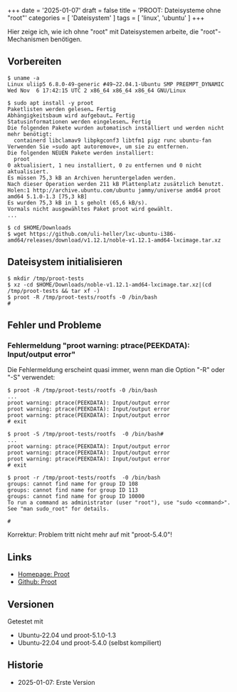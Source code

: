 +++
date = '2025-01-07'
draft = false
title = 'PROOT: Dateisysteme ohne "root"'
categories = [ 'Dateisystem' ]
tags = [ 'linux', 'ubuntu' ]
+++

<!--PROOT: Dateisysteme ohne "root"-->
<!--===============================-->

Hier zeige ich, wie ich ohne "root" mit
Dateisystemen arbeite, die "root"-Mechanismen
benötigen.

<!--more-->

Vorbereiten
-----------

```
$ uname -a
Linux uliip5 6.8.0-49-generic #49~22.04.1-Ubuntu SMP PREEMPT_DYNAMIC Wed Nov  6 17:42:15 UTC 2 x86_64 x86_64 x86_64 GNU/Linux

$ sudo apt install -y proot
Paketlisten werden gelesen… Fertig
Abhängigkeitsbaum wird aufgebaut… Fertig
Statusinformationen werden eingelesen… Fertig
Die folgenden Pakete wurden automatisch installiert und werden nicht mehr benötigt:
  containerd libclamav9 libpkgconf3 libtfm1 pigz runc ubuntu-fan
Verwenden Sie »sudo apt autoremove«, um sie zu entfernen.
Die folgenden NEUEN Pakete werden installiert:
  proot
0 aktualisiert, 1 neu installiert, 0 zu entfernen und 0 nicht aktualisiert.
Es müssen 75,3 kB an Archiven heruntergeladen werden.
Nach dieser Operation werden 211 kB Plattenplatz zusätzlich benutzt.
Holen:1 http://archive.ubuntu.com/ubuntu jammy/universe amd64 proot amd64 5.1.0-1.3 [75,3 kB]
Es wurden 75,3 kB in 1 s geholt (65,6 kB/s).         
Vormals nicht ausgewähltes Paket proot wird gewählt.
...

$ cd $HOME/Downloads
$ wget https://github.com/uli-heller/lxc-ubuntu-i386-amd64/releases/download/v1.12.1/noble-v1.12.1-amd64-lxcimage.tar.xz
```

Dateisystem initialisieren
--------------------------

```
$ mkdir /tmp/proot-tests
$ xz -cd $HOME/Downloads/noble-v1.12.1-amd64-lxcimage.tar.xz|(cd /tmp/proot-tests && tar xf -)
$ proot -R /tmp/proot-tests/rootfs -0 /bin/bash
#
```

Fehler und Probleme
-------------------

### Fehlermeldung "proot warning: ptrace(PEEKDATA): Input/output error"

Die Fehlermeldung erscheint quasi immer, wenn man die Option "-R" oder "-S" verwendet:

```
$ proot -R /tmp/proot-tests/rootfs -0 /bin/bash
...
proot warning: ptrace(PEEKDATA): Input/output error
proot warning: ptrace(PEEKDATA): Input/output error
proot warning: ptrace(PEEKDATA): Input/output error
# exit

$ proot -S /tmp/proot-tests/rootfs  -0 /bin/bash#
...
proot warning: ptrace(PEEKDATA): Input/output error
proot warning: ptrace(PEEKDATA): Input/output error
proot warning: ptrace(PEEKDATA): Input/output error
# exit

$ proot -r /tmp/proot-tests/rootfs  -0 /bin/bash
groups: cannot find name for group ID 108
groups: cannot find name for group ID 113
groups: cannot find name for group ID 10000
To run a command as administrator (user "root"), use "sudo <command>".
See "man sudo_root" for details.

# 
```

Korrektur: Problem tritt nicht mehr auf mit "proot-5.4.0"!

Links
-----

- [Homepage: Proot](https://proot-me.github.io/)
- [Github: Proot](https://github.com/proot-me/proot)

Versionen
---------

Getestet mit

- Ubuntu-22.04 und proot-5.1.0-1.3
- Ubuntu-22.04 und proot-5.4.0 (selbst kompiliert)

Historie
--------

- 2025-01-07: Erste Version

